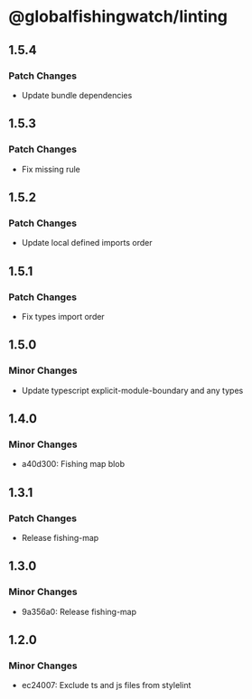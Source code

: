 # @globalfishingwatch/linting

## 1.5.4

### Patch Changes

- Update bundle dependencies

## 1.5.3

### Patch Changes

- Fix missing rule

## 1.5.2

### Patch Changes

- Update local defined imports order

## 1.5.1

### Patch Changes

- Fix types import order

## 1.5.0

### Minor Changes

- Update typescript explicit-module-boundary and any types

## 1.4.0

### Minor Changes

- a40d300: Fishing map blob

## 1.3.1

### Patch Changes

- Release fishing-map

## 1.3.0

### Minor Changes

- 9a356a0: Release fishing-map

## 1.2.0

### Minor Changes

- ec24007: Exclude ts and js files from stylelint
